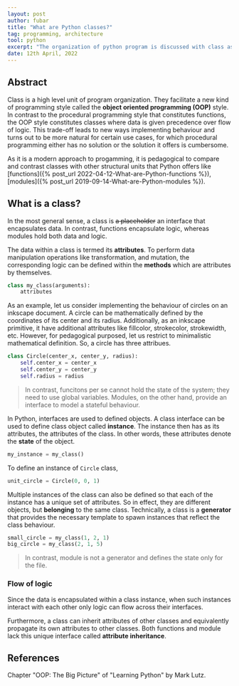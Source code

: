 ```yaml
---
layout: post
author: fubar
title: "What are Python classes?"
tag: programming, architecture
tool: python
excerpt: "The organization of python program is discussed with class as an entity."
date: 12th April, 2022
---
```


## Abstract

Class is a high level unit of program organization. 
They facilitate a new kind of programming style called the **object oriented programming (OOP)** style.
In contrast to the procedural programming style that constitutes functions,
the OOP style constitutes classes where data is given precedence over flow of logic.
This trade-off leads to new ways implementing behaviour and turns out to be more natural for certain use cases,
for which procedural programming either has no solution or the solution it offers is cumbersome.

As it is a modern approach to progamming, it is pedagogical to compare and contrast classes with other structural units that Python offers like [functions]({% post_url 2022-04-12-What-are-Python-functions %}),
 [modules]({% post_url 2019-09-14-What-are-Python-modules %}).
 
## What is a class?

In the most general sense, a class is ~~a placeholder~~ an interface that encapsulates data.
In contrast, functions encapsulate logic, whereas modules hold both data and logic.

The data within a class is termed its **attributes**.
To perform data manipulation operations like transformation, and mutation,
the corresponding logic can be defined within the **methods** which are attributes by themselves.

```python
class my_class(arguments):
	attributes
```

As an example, let us consider implementing the behaviour of circles on an inkscape document.
A circle can be mathematically defined by the coordinates of its center and its radius.
Additionally, as an inkscape primitive, it have additional attributes like
 fillcolor, strokecolor, strokewidth, etc. However, for pedagogical purposed, 
 let us restrict to minimalistic mathematical definition. So, a circle has three attribues.

```python
class Circle(center_x, center_y, radius):
	self.center_x = center_x
	self.center_y = center_y
	self.radius = radius
```

> In contrast, funcitons per se cannot hold the state of the system; they need to use global variables.
Modules, on the other hand, provide an interface to model a stateful behaviour.

In Python, interfaces are used to defined objects.
A class interface can be used to define class object called **instance**.
The instance then has as its attributes, the attributes of the class.
In other words, these attributes denote the **state** of the object.

```python
my_instance = my_class()
```
To define an instance of `Circle` class,

```python
unit_circle = Circle(0, 0, 1)
```

Multiple instances of the class can also be defined so that each of the instance
has a unique set of attributes. So in effect, they are different objects,
 but **belonging** to the same class. 
 Technically, a class is a **generator** that provides the necessary template to spawn instances
that reflect the class behaviour.
 
```python
small_circle = my_class(1, 2, 1)
big_circle = my_class(2, 1, 5)
```
> In contrast, module is not a generator and defines the state only for the file.

### Flow of logic

Since the data is encapsulated within a class instance, when such instances interact with each other
only logic can flow across their interfaces.







Furthermore, a class can inherit attributes of other classes
 and equivalently propagate its own attributes to other classes.
 Both functions and module lack this unique interface called **attribute inheritance**.
 


## References

Chapter "OOP: The Big Picture" of "Learning Python" by Mark Lutz.